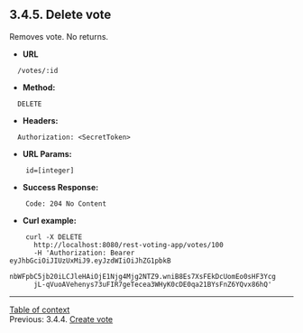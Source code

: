 **3.4.5. Delete vote**
----
Removes vote. No returns.
* **URL** 
```
  /votes/:id
```
* **Method:**
```
  DELETE
```
 
* **Headers:**
```
  Authorization: <SecretToken>
```
* **URL Params:**
```
    id=[integer]
```
* **Success Response:**
```
    Code: 204 No Content
``` 
* **Curl example:**
```
    curl -X DELETE
      http://localhost:8080/rest-voting-app/votes/100
      -H 'Authorization: Bearer eyJhbGciOiJIUzUxMiJ9.eyJzdWIiOiJhZG1pbkB
      nbWFpbC5jb20iLCJleHAiOjE1Njg4Mjg2NTZ9.wniB8Es7XsFEkDcUomEo0sHF3Ycg
      jL-qVuoAVehenys73uFIR7geTecea3WHyK0cDE0qa21BYsFnZ6YQvx86hQ'
```
----
[Table of context](api.md) \
Previous: 3.4.4. [Create vote](3_4_4.md)